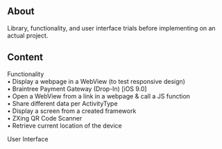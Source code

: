## About

Library, functionality, and user interface trials before implementing on an actual project. 

## Content

Functionality  
• Display a webpage in a WebView (to test responsive design)  
• Braintree Payment Gateway (Drop-In) [iOS 9.0]  
• Open a WebView from a link in a webpage & call a JS function  
• Share different data per ActivityType  
• Display a screen from a created framework  
• ZXing QR Code Scanner  
• Retrieve current location of the device  

User Interface  
